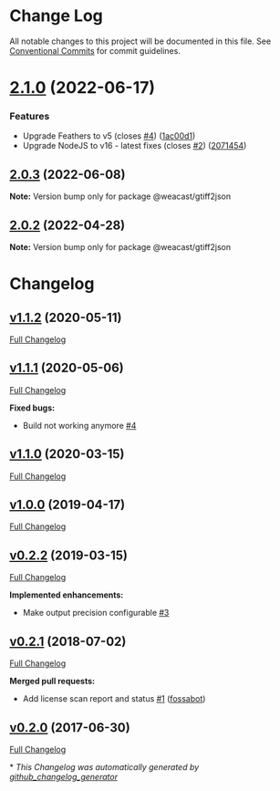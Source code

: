 # Change Log

All notable changes to this project will be documented in this file.
See [Conventional Commits](https://conventionalcommits.org) for commit guidelines.

# [2.1.0](https://github.com/weacast/weacast/compare/v2.0.3...v2.1.0) (2022-06-17)


### Features

* Upgrade Feathers to v5 (closes [#4](https://github.com/weacast/weacast/issues/4)) ([1ac00d1](https://github.com/weacast/weacast/commit/1ac00d10768f666cf86b684a32ea3bb55aec9232))
* Upgrade NodeJS to v16 - latest fixes (closes [#2](https://github.com/weacast/weacast/issues/2)) ([2071454](https://github.com/weacast/weacast/commit/2071454415249f33ad16be37f5672606633250db))






## [2.0.3](https://github.com/weacast/weacast/compare/v2.0.2...v2.0.3) (2022-06-08)

**Note:** Version bump only for package @weacast/gtiff2json





## [2.0.2](https://github.com/weacast/weacast-gtiff2json/compare/v2.0.1...v2.0.2) (2022-04-28)

**Note:** Version bump only for package @weacast/gtiff2json





# Changelog

## [v1.1.2](https://github.com/weacast/weacast-gtiff2json/tree/v1.1.2) (2020-05-11)

[Full Changelog](https://github.com/weacast/weacast-gtiff2json/compare/v1.1.1...v1.1.2)

## [v1.1.1](https://github.com/weacast/weacast-gtiff2json/tree/v1.1.1) (2020-05-06)

[Full Changelog](https://github.com/weacast/weacast-gtiff2json/compare/v1.1.0...v1.1.1)

**Fixed bugs:**

- Build not working anymore [\#4](https://github.com/weacast/weacast-gtiff2json/issues/4)

## [v1.1.0](https://github.com/weacast/weacast-gtiff2json/tree/v1.1.0) (2020-03-15)

[Full Changelog](https://github.com/weacast/weacast-gtiff2json/compare/v1.0.0...v1.1.0)

## [v1.0.0](https://github.com/weacast/weacast-gtiff2json/tree/v1.0.0) (2019-04-17)

[Full Changelog](https://github.com/weacast/weacast-gtiff2json/compare/v0.2.2...v1.0.0)

## [v0.2.2](https://github.com/weacast/weacast-gtiff2json/tree/v0.2.2) (2019-03-15)

[Full Changelog](https://github.com/weacast/weacast-gtiff2json/compare/v0.2.1...v0.2.2)

**Implemented enhancements:**

- Make output precision configurable [\#3](https://github.com/weacast/weacast-gtiff2json/issues/3)

## [v0.2.1](https://github.com/weacast/weacast-gtiff2json/tree/v0.2.1) (2018-07-02)

[Full Changelog](https://github.com/weacast/weacast-gtiff2json/compare/v0.2.0...v0.2.1)

**Merged pull requests:**

- Add license scan report and status [\#1](https://github.com/weacast/weacast-gtiff2json/pull/1) ([fossabot](https://github.com/fossabot))

## [v0.2.0](https://github.com/weacast/weacast-gtiff2json/tree/v0.2.0) (2017-06-30)

[Full Changelog](https://github.com/weacast/weacast-gtiff2json/compare/a7eb52cd0d7ce3b858cbf03bccc5548cded0d407...v0.2.0)



\* *This Changelog was automatically generated by [github_changelog_generator](https://github.com/skywinder/Github-Changelog-Generator)*
